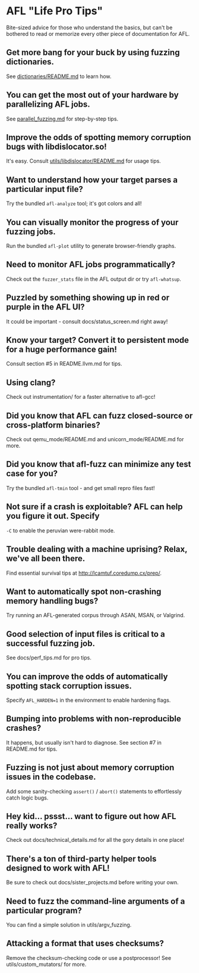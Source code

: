 # AFL "Life Pro Tips"

Bite-sized advice for those who understand the basics, but can't be bothered
to read or memorize every other piece of documentation for AFL.

## Get more bang for your buck by using fuzzing dictionaries.

See [dictionaries/README.md](../dictionaries/README.md) to learn how.

## You can get the most out of your hardware by parallelizing AFL jobs.

See [parallel_fuzzing.md](parallel_fuzzing.md) for step-by-step tips.

## Improve the odds of spotting memory corruption bugs with libdislocator.so!

It's easy. Consult [utils/libdislocator/README.md](../utils/libdislocator/README.md) for usage tips.

## Want to understand how your target parses a particular input file?

Try the bundled `afl-analyze` tool; it's got colors and all!

## You can visually monitor the progress of your fuzzing jobs.

Run the bundled `afl-plot` utility to generate browser-friendly graphs.

## Need to monitor AFL jobs programmatically? 
Check out the `fuzzer_stats` file in the AFL output dir or try `afl-whatsup`.

## Puzzled by something showing up in red or purple in the AFL UI?
It could be important - consult docs/status_screen.md right away!

## Know your target? Convert it to persistent mode for a huge performance gain!
Consult section #5 in README.llvm.md for tips.

## Using clang? 
Check out instrumentation/ for a faster alternative to afl-gcc!

## Did you know that AFL can fuzz closed-source or cross-platform binaries?
Check out qemu_mode/README.md and unicorn_mode/README.md for more.

## Did you know that afl-fuzz can minimize any test case for you?
Try the bundled `afl-tmin` tool - and get small repro files fast!

## Not sure if a crash is exploitable? AFL can help you figure it out. Specify
`-C` to enable the peruvian were-rabbit mode.

## Trouble dealing with a machine uprising? Relax, we've all been there.

Find essential survival tips at http://lcamtuf.coredump.cx/prep/.

## Want to automatically spot non-crashing memory handling bugs?

Try running an AFL-generated corpus through ASAN, MSAN, or Valgrind.

## Good selection of input files is critical to a successful fuzzing job.

See docs/perf_tips.md for pro tips.

## You can improve the odds of automatically spotting stack corruption issues.

Specify `AFL_HARDEN=1` in the environment to enable hardening flags.

## Bumping into problems with non-reproducible crashes? 
It happens, but usually
isn't hard to diagnose. See section #7 in README.md for tips.

## Fuzzing is not just about memory corruption issues in the codebase. 
Add some
sanity-checking `assert()` / `abort()` statements to effortlessly catch logic bugs.

## Hey kid... pssst... want to figure out how AFL really works?

Check out docs/technical_details.md for all the gory details in one place!

## There's a ton of third-party helper tools designed to work with AFL!

Be sure to check out docs/sister_projects.md before writing your own.

## Need to fuzz the command-line arguments of a particular program?

You can find a simple solution in utils/argv_fuzzing.

## Attacking a format that uses checksums? 

Remove the checksum-checking code or use a postprocessor!
See utils/custom_mutators/ for more.

